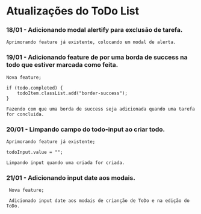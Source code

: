# Atualizações do ToDo List

### 18/01 - Adicionando modal alertify para exclusão de tarefa.

    Aprimorando feature já existente, colocando um modal de alerta.

### 19/01 - Adicionando feature de por uma borda de success na todo que estiver marcada como feita.

    Nova feature;

    if (todo.completed) {
        todoItem.classList.add("border-success");
    }

    Fazendo com que uma borda de success seja adicionada quando uma tarefa for concluida.

### 20/01 - Limpando campo do todo-input ao criar todo.

    Aprimorando feature já existente;
    
    todoInput.value = "";

    Limpando input quando uma criada for criada.

### 21/01 - Adicionando input date aos modais.

     Nova feature;

     Adicionado input date aos modais de crianção de ToDo e na edição do ToDo.